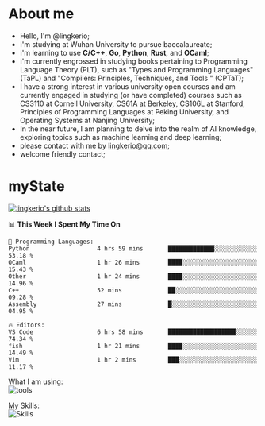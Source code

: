 # About me

- Hello, I'm @lingkerio; 
- I'm studying at Wuhan University to pursue baccalaureate;
- I'm learning to use **C/C++**, **Go**, **Python**, **Rust**, and **OCaml**;
- I'm currently engrossed in studying books pertaining to Programming Language Theory (PLT), such as "Types and Programming Languages" (TaPL) and "Compilers: Principles, Techniques, and Tools " (CPTaT);
- I have a strong interest in various university open courses and am currently engaged in studying (or have completed) courses such as CS3110 at Cornell University, CS61A at Berkeley, CS106L at Stanford, Principles of Programming Languages at Peking University, and Operating Systems at Nanjing University;
- In the near future, I am planning to delve into the realm of AI knowledge, exploring topics such as machine learning and deep learning;
- please contact with me by lingkerio@qq.com;
- welcome friendly contact;


# myState
[![lingkerio's github stats](https://github-readme-stats-sigma-five.vercel.app/api?username=lingkerio&count_private=true&show_icons=true&theme=radical "![lingkerio's github stats")](https://github.com/anuraghazra/github-readme-stats)

<!--[![Top Langs](https://github-readme-stats.vercel.app/api/top-langs/?username=lingkerio&layout=compact)](https://github.com/anuraghazra/github-readme-stats)-->

<!--START_SECTION:waka-->
📊 **This Week I Spent My Time On** 

```text
💬 Programming Languages: 
Python                   4 hrs 59 mins       █████████████░░░░░░░░░░░░   53.18 % 
OCaml                    1 hr 26 mins        ████░░░░░░░░░░░░░░░░░░░░░   15.43 % 
Other                    1 hr 24 mins        ████░░░░░░░░░░░░░░░░░░░░░   14.96 % 
C++                      52 mins             ██░░░░░░░░░░░░░░░░░░░░░░░   09.28 % 
Assembly                 27 mins             █░░░░░░░░░░░░░░░░░░░░░░░░   04.95 % 

🔥 Editors: 
VS Code                  6 hrs 58 mins       ███████████████████░░░░░░   74.34 % 
fish                     1 hr 21 mins        ████░░░░░░░░░░░░░░░░░░░░░   14.49 % 
Vim                      1 hr 2 mins         ███░░░░░░░░░░░░░░░░░░░░░░   11.17 % 
```


<!--END_SECTION:waka-->

What I am using:  
![tools](https://skillicons.dev/icons?i=discord,twitter,linkedin,gitlab,git,github,neovim,vim,md,matlab,stackoverflow,visualstudio,vscode,pycharm)  


My Skills:  
![Skills](https://skillicons.dev/icons?i=bash,c,cpp,cmake,ocaml,docker,latex,md,go,html,codepen,java,linux,powershell,py,qt,regex,rust,php)  
